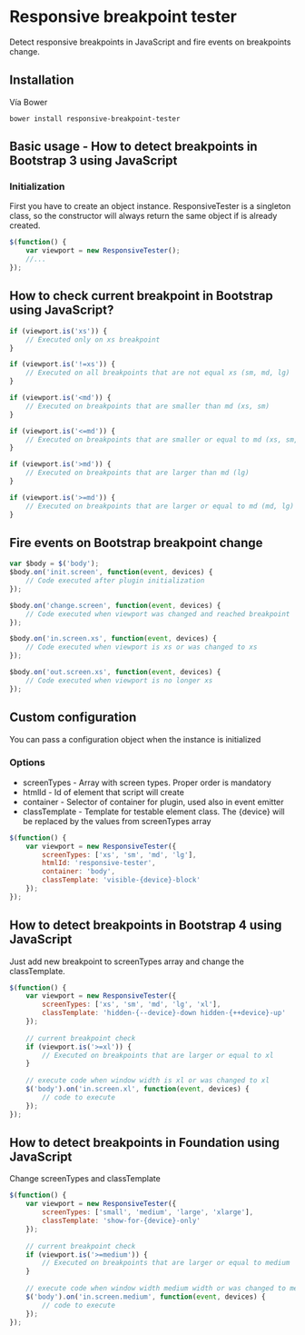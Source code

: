 # Responsive breakpoint tester 
Detect responsive breakpoints in JavaScript and fire events on breakpoints change.

## Installation

Vía Bower
```
bower install responsive-breakpoint-tester
```

## Basic usage - How to detect breakpoints in Bootstrap 3 using JavaScript

### Initialization
First you have to create an object instance. ResponsiveTester is a singleton class, so the constructor will always return the same object if is already created.
```javascript
$(function() {
    var viewport = new ResponsiveTester();
    //...
});
```

## How to check current breakpoint in Bootstrap using JavaScript?
```javascript
if (viewport.is('xs')) {
    // Executed only on xs breakpoint
}

if (viewport.is('!=xs')) {
    // Executed on all breakpoints that are not equal xs (sm, md, lg)
}

if (viewport.is('<md')) {
    // Executed on breakpoints that are smaller than md (xs, sm)
}

if (viewport.is('<=md')) {
    // Executed on breakpoints that are smaller or equal to md (xs, sm, md)
}

if (viewport.is('>md')) {
    // Executed on breakpoints that are larger than md (lg)
}

if (viewport.is('>=md')) {
    // Executed on breakpoints that are larger or equal to md (md, lg)
}
```

## Fire events on Bootstrap breakpoint change 
```javascript
var $body = $('body');
$body.on('init.screen', function(event, devices) {
    // Code executed after plugin initialization
});

$body.on('change.screen', function(event, devices) {
    // Code executed when viewport was changed and reached breakpoint
});

$body.on('in.screen.xs', function(event, devices) {
    // Code executed when viewport is xs or was changed to xs
});

$body.on('out.screen.xs', function(event, devices) {
    // Code executed when viewport is no longer xs
});
```

## Custom configuration
You can pass a configuration object when the instance is initialized

### Options
* screenTypes - Array with screen types. Proper order is mandatory
* htmlId - Id of element that script will create
* container - Selector of container for plugin, used also in event emitter
* classTemplate - Template for testable element class. The {device} will be replaced by the values from screenTypes array
```javascript
$(function() {
    var viewport = new ResponsiveTester({
        screenTypes: ['xs', 'sm', 'md', 'lg'],
        htmlId: 'responsive-tester',
        container: 'body',
        classTemplate: 'visible-{device}-block'
    });
});
```

## How to detect breakpoints in Bootstrap 4 using JavaScript
Just add new breakpoint to screenTypes array and change the classTemplate.
```javascript
$(function() {
    var viewport = new ResponsiveTester({
        screenTypes: ['xs', 'sm', 'md', 'lg', 'xl'],
        classTemplate: 'hidden-{--device}-down hidden-{++device}-up'
    });
    
    // current breakpoint check
    if (viewport.is('>=xl')) {
        // Executed on breakpoints that are larger or equal to xl
    }
    
    // execute code when window width is xl or was changed to xl
    $('body').on('in.screen.xl', function(event, devices) {
        // code to execute
    });
});
```

## How to detect breakpoints in Foundation using JavaScript
Change screenTypes and classTemplate
```javascript
$(function() {
    var viewport = new ResponsiveTester({
        screenTypes: ['small', 'medium', 'large', 'xlarge'],
        classTemplate: 'show-for-{device}-only'
    });
    
    // current breakpoint check
    if (viewport.is('>=medium')) {
        // Executed on breakpoints that are larger or equal to medium
    }
    
    // execute code when window width medium width or was changed to medium
    $('body').on('in.screen.medium', function(event, devices) {
        // code to execute
    });
});
```